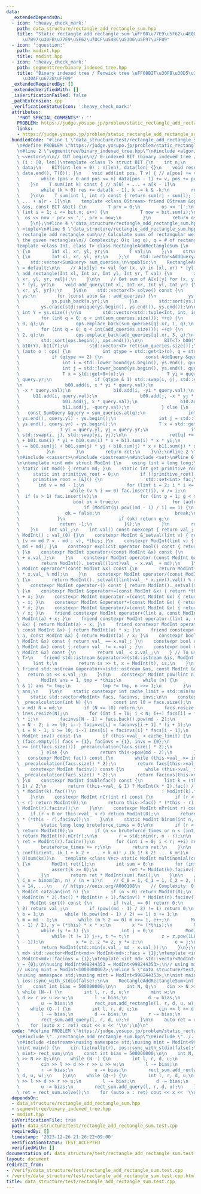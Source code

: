 ```yaml
---
data:
  _extendedDependsOn:
  - icon: ':heavy_check_mark:'
    path: data_structure/rectangle_add_rectangle_sum.hpp
    title: "Static rectangle add rectangle sum \uFF08\u77E9\u5F62\u4E00\u69D8\u52A0\
      \u7B97\u30FB\u77E9\u5F62\u7DCF\u548C\u53D6\u5F97\uFF09"
  - icon: ':question:'
    path: modint.hpp
    title: modint.hpp
  - icon: ':heavy_check_mark:'
    path: segmenttree/binary_indexed_tree.hpp
    title: "Binary indexed tree / Fenwick tree \uFF08BIT\u30FB\u30D5\u30A7\u30CB\u30C3\
      \u30AF\u6728\uFF09"
  _extendedRequiredBy: []
  _extendedVerifiedWith: []
  _isVerificationFailed: false
  _pathExtension: cpp
  _verificationStatusIcon: ':heavy_check_mark:'
  attributes:
    '*NOT_SPECIAL_COMMENTS*': ''
    PROBLEM: https://judge.yosupo.jp/problem/static_rectangle_add_rectangle_sum
    links:
    - https://judge.yosupo.jp/problem/static_rectangle_add_rectangle_sum
  bundledCode: "#line 1 \"data_structure/test/rectangle_add_rectangle_sum.test.cpp\"\
    \n#define PROBLEM \"https://judge.yosupo.jp/problem/static_rectangle_add_rectangle_sum\"\
    \n#line 2 \"segmenttree/binary_indexed_tree.hpp\"\n#include <algorithm>\n#include\
    \ <vector>\n\n// CUT begin\n// 0-indexed BIT (binary indexed tree / Fenwick tree)\
    \ (i : [0, len))\ntemplate <class T> struct BIT {\n    int n;\n    std::vector<T>\
    \ data;\n    BIT(int len = 0) : n(len), data(len) {}\n    void reset() { std::fill(data.begin(),\
    \ data.end(), T(0)); }\n    void add(int pos, T v) { // a[pos] += v\n        pos++;\n\
    \        while (pos > 0 and pos <= n) data[pos - 1] += v, pos += pos & -pos;\n\
    \    }\n    T sum(int k) const { // a[0] + ... + a[k - 1]\n        T res = 0;\n\
    \        while (k > 0) res += data[k - 1], k -= k & -k;\n        return res;\n\
    \    }\n\n    T sum(int l, int r) const { return sum(r) - sum(l); } // a[l] +\
    \ ... + a[r - 1]\n\n    template <class OStream> friend OStream &operator<<(OStream\
    \ &os, const BIT &bit) {\n        T prv = 0;\n        os << '[';\n        for\
    \ (int i = 1; i <= bit.n; i++) {\n            T now = bit.sum(i);\n          \
    \  os << now - prv << ',', prv = now;\n        }\n        return os << ']';\n\
    \    }\n};\n#line 4 \"data_structure/rectangle_add_rectangle_sum.hpp\"\n#include\
    \ <tuple>\n#line 6 \"data_structure/rectangle_add_rectangle_sum.hpp\"\n\n// Static\
    \ rectangle add rectangle sum\n// Calculate sums of rectangular weights inside\
    \ the given rectangles\n// Complexity: O(q log q), q = # of rectangles / queries\n\
    template <class Int, class T> class RectangleAddRectangleSum {\n    struct AddQuery\
    \ {\n        Int xl, xr, yl, yr;\n        T val;\n    };\n    struct SumQuery\
    \ {\n        Int xl, xr, yl, yr;\n    };\n    std::vector<AddQuery> add_queries;\n\
    \    std::vector<SumQuery> sum_queries;\n\npublic:\n    RectangleAddRectangleSum()\
    \ = default;\n\n    // A[x][y] += val for (x, y) in [xl, xr) * [yl, yr)\n    void\
    \ add_rectangle(Int xl, Int xr, Int yl, Int yr, T val) {\n        add_queries.push_back(AddQuery{xl,\
    \ xr, yl, yr, val});\n    }\n\n    // Get sum of A[x][y] for (x, y) in [xl, xr)\
    \ * [yl, yr)\n    void add_query(Int xl, Int xr, Int yl, Int yr) {\n        sum_queries.push_back(SumQuery{xl,\
    \ xr, yl, yr});\n    }\n\n    std::vector<T> solve() const {\n        std::vector<Int>\
    \ ys;\n        for (const auto &a : add_queries) {\n            ys.push_back(a.yl);\n\
    \            ys.push_back(a.yr);\n        }\n        std::sort(ys.begin(), ys.end());\n\
    \        ys.erase(std::unique(ys.begin(), ys.end()), ys.end());\n\n        const\
    \ int Y = ys.size();\n\n        std::vector<std::tuple<Int, int, int>> ops;\n\
    \        for (int q = 0; q < int(sum_queries.size()); ++q) {\n            ops.emplace_back(sum_queries[q].xl,\
    \ 0, q);\n            ops.emplace_back(sum_queries[q].xr, 1, q);\n        }\n\
    \        for (int q = 0; q < int(add_queries.size()); ++q) {\n            ops.emplace_back(add_queries[q].xl,\
    \ 2, q);\n            ops.emplace_back(add_queries[q].xr, 3, q);\n        }\n\
    \        std::sort(ops.begin(), ops.end());\n\n        BIT<T> b00(Y), b01(Y),\
    \ b10(Y), b11(Y);\n        std::vector<T> ret(sum_queries.size());\n        for\
    \ (auto o : ops) {\n            int qtype = std::get<1>(o), q = std::get<2>(o);\n\
    \            if (qtype >= 2) {\n                const AddQuery &query = add_queries.at(q);\n\
    \                int i = std::lower_bound(ys.begin(), ys.end(), query.yl) - ys.begin();\n\
    \                int j = std::lower_bound(ys.begin(), ys.end(), query.yr) - ys.begin();\n\
    \                T x = std::get<0>(o);\n                T yi = query.yl, yj =\
    \ query.yr;\n                if (qtype & 1) std::swap(i, j), std::swap(yi, yj);\n\
    \n                b00.add(i, x * yi * query.val);\n                b01.add(i,\
    \ -x * query.val);\n                b10.add(i, -yi * query.val);\n           \
    \     b11.add(i, query.val);\n                b00.add(j, -x * yj * query.val);\n\
    \                b01.add(j, x * query.val);\n                b10.add(j, yj * query.val);\n\
    \                b11.add(j, -query.val);\n            } else {\n             \
    \   const SumQuery &query = sum_queries.at(q);\n                int i = std::lower_bound(ys.begin(),\
    \ ys.end(), query.yl) - ys.begin();\n                int j = std::lower_bound(ys.begin(),\
    \ ys.end(), query.yr) - ys.begin();\n                T x = std::get<0>(o);\n \
    \               T yi = query.yl, yj = query.yr;\n                if (qtype & 1)\
    \ std::swap(i, j), std::swap(yi, yj);\n\n                ret[q] += b00.sum(i)\
    \ + b01.sum(i) * yi + b10.sum(i) * x + b11.sum(i) * x * yi;\n                ret[q]\
    \ -= b00.sum(j) + b01.sum(j) * yj + b10.sum(j) * x + b11.sum(j) * x * yj;\n  \
    \          }\n        }\n        return ret;\n    }\n};\n#line 2 \"modint.hpp\"\
    \n#include <cassert>\n#include <iostream>\n#include <set>\n#line 6 \"modint.hpp\"\
    \n\ntemplate <int md> struct ModInt {\n    using lint = long long;\n    constexpr\
    \ static int mod() { return md; }\n    static int get_primitive_root() {\n   \
    \     static int primitive_root = 0;\n        if (!primitive_root) {\n       \
    \     primitive_root = [&]() {\n                std::set<int> fac;\n         \
    \       int v = md - 1;\n                for (lint i = 2; i * i <= v; i++)\n \
    \                   while (v % i == 0) fac.insert(i), v /= i;\n              \
    \  if (v > 1) fac.insert(v);\n                for (int g = 1; g < md; g++) {\n\
    \                    bool ok = true;\n                    for (auto i : fac)\n\
    \                        if (ModInt(g).pow((md - 1) / i) == 1) {\n           \
    \                 ok = false;\n                            break;\n          \
    \              }\n                    if (ok) return g;\n                }\n \
    \               return -1;\n            }();\n        }\n        return primitive_root;\n\
    \    }\n    int val_;\n    int val() const noexcept { return val_; }\n    constexpr\
    \ ModInt() : val_(0) {}\n    constexpr ModInt &_setval(lint v) { return val_ =\
    \ (v >= md ? v - md : v), *this; }\n    constexpr ModInt(lint v) { _setval(v %\
    \ md + md); }\n    constexpr explicit operator bool() const { return val_ != 0;\
    \ }\n    constexpr ModInt operator+(const ModInt &x) const {\n        return ModInt()._setval((lint)val_\
    \ + x.val_);\n    }\n    constexpr ModInt operator-(const ModInt &x) const {\n\
    \        return ModInt()._setval((lint)val_ - x.val_ + md);\n    }\n    constexpr\
    \ ModInt operator*(const ModInt &x) const {\n        return ModInt()._setval((lint)val_\
    \ * x.val_ % md);\n    }\n    constexpr ModInt operator/(const ModInt &x) const\
    \ {\n        return ModInt()._setval((lint)val_ * x.inv().val() % md);\n    }\n\
    \    constexpr ModInt operator-() const { return ModInt()._setval(md - val_);\
    \ }\n    constexpr ModInt &operator+=(const ModInt &x) { return *this = *this\
    \ + x; }\n    constexpr ModInt &operator-=(const ModInt &x) { return *this = *this\
    \ - x; }\n    constexpr ModInt &operator*=(const ModInt &x) { return *this = *this\
    \ * x; }\n    constexpr ModInt &operator/=(const ModInt &x) { return *this = *this\
    \ / x; }\n    friend constexpr ModInt operator+(lint a, const ModInt &x) { return\
    \ ModInt(a) + x; }\n    friend constexpr ModInt operator-(lint a, const ModInt\
    \ &x) { return ModInt(a) - x; }\n    friend constexpr ModInt operator*(lint a,\
    \ const ModInt &x) { return ModInt(a) * x; }\n    friend constexpr ModInt operator/(lint\
    \ a, const ModInt &x) { return ModInt(a) / x; }\n    constexpr bool operator==(const\
    \ ModInt &x) const { return val_ == x.val_; }\n    constexpr bool operator!=(const\
    \ ModInt &x) const { return val_ != x.val_; }\n    constexpr bool operator<(const\
    \ ModInt &x) const {\n        return val_ < x.val_;\n    } // To use std::map<ModInt,\
    \ T>\n    friend std::istream &operator>>(std::istream &is, ModInt &x) {\n   \
    \     lint t;\n        return is >> t, x = ModInt(t), is;\n    }\n    constexpr\
    \ friend std::ostream &operator<<(std::ostream &os, const ModInt &x) {\n     \
    \   return os << x.val_;\n    }\n\n    constexpr ModInt pow(lint n) const {\n\
    \        ModInt ans = 1, tmp = *this;\n        while (n) {\n            if (n\
    \ & 1) ans *= tmp;\n            tmp *= tmp, n >>= 1;\n        }\n        return\
    \ ans;\n    }\n\n    static constexpr int cache_limit = std::min(md, 1 << 21);\n\
    \    static std::vector<ModInt> facs, facinvs, invs;\n\n    constexpr static void\
    \ _precalculation(int N) {\n        const int l0 = facs.size();\n        if (N\
    \ > md) N = md;\n        if (N <= l0) return;\n        facs.resize(N), facinvs.resize(N),\
    \ invs.resize(N);\n        for (int i = l0; i < N; i++) facs[i] = facs[i - 1]\
    \ * i;\n        facinvs[N - 1] = facs.back().pow(md - 2);\n        for (int i\
    \ = N - 2; i >= l0; i--) facinvs[i] = facinvs[i + 1] * (i + 1);\n        for (int\
    \ i = N - 1; i >= l0; i--) invs[i] = facinvs[i] * facs[i - 1];\n    }\n\n    constexpr\
    \ ModInt inv() const {\n        if (this->val_ < cache_limit) {\n            if\
    \ (facs.empty()) facs = {1}, facinvs = {1}, invs = {0};\n            while (this->val_\
    \ >= int(facs.size())) _precalculation(facs.size() * 2);\n            return invs[this->val_];\n\
    \        } else {\n            return this->pow(md - 2);\n        }\n    }\n \
    \   constexpr ModInt fac() const {\n        while (this->val_ >= int(facs.size()))\
    \ _precalculation(facs.size() * 2);\n        return facs[this->val_];\n    }\n\
    \    constexpr ModInt facinv() const {\n        while (this->val_ >= int(facs.size()))\
    \ _precalculation(facs.size() * 2);\n        return facinvs[this->val_];\n   \
    \ }\n    constexpr ModInt doublefac() const {\n        lint k = (this->val_ +\
    \ 1) / 2;\n        return (this->val_ & 1) ? ModInt(k * 2).fac() / (ModInt(2).pow(k)\
    \ * ModInt(k).fac())\n                                : ModInt(k).fac() * ModInt(2).pow(k);\n\
    \    }\n\n    constexpr ModInt nCr(int r) const {\n        if (r < 0 or this->val_\
    \ < r) return ModInt(0);\n        return this->fac() * (*this - r).facinv() *\
    \ ModInt(r).facinv();\n    }\n\n    constexpr ModInt nPr(int r) const {\n    \
    \    if (r < 0 or this->val_ < r) return ModInt(0);\n        return this->fac()\
    \ * (*this - r).facinv();\n    }\n\n    static ModInt binom(int n, int r) {\n\
    \        static long long bruteforce_times = 0;\n\n        if (r < 0 or n < r)\
    \ return ModInt(0);\n        if (n <= bruteforce_times or n < (int)facs.size())\
    \ return ModInt(n).nCr(r);\n\n        r = std::min(r, n - r);\n\n        ModInt\
    \ ret = ModInt(r).facinv();\n        for (int i = 0; i < r; ++i) ret *= n - i;\n\
    \        bruteforce_times += r;\n\n        return ret;\n    }\n\n    // Multinomial\
    \ coefficient, (k_1 + k_2 + ... + k_m)! / (k_1! k_2! ... k_m!)\n    // Complexity:\
    \ O(sum(ks))\n    template <class Vec> static ModInt multinomial(const Vec &ks)\
    \ {\n        ModInt ret{1};\n        int sum = 0;\n        for (int k : ks) {\n\
    \            assert(k >= 0);\n            ret *= ModInt(k).facinv(), sum += k;\n\
    \        }\n        return ret * ModInt(sum).fac();\n    }\n\n    // Catalan number,\
    \ C_n = binom(2n, n) / (n + 1)\n    // C_0 = 1, C_1 = 1, C_2 = 2, C_3 = 5, C_4\
    \ = 14, ...\n    // https://oeis.org/A000108\n    // Complexity: O(n)\n    static\
    \ ModInt catalan(int n) {\n        if (n < 0) return ModInt(0);\n        return\
    \ ModInt(n * 2).fac() * ModInt(n + 1).facinv() * ModInt(n).facinv();\n    }\n\n\
    \    ModInt sqrt() const {\n        if (val_ == 0) return 0;\n        if (md ==\
    \ 2) return val_;\n        if (pow((md - 1) / 2) != 1) return 0;\n        ModInt\
    \ b = 1;\n        while (b.pow((md - 1) / 2) == 1) b += 1;\n        int e = 0,\
    \ m = md - 1;\n        while (m % 2 == 0) m >>= 1, e++;\n        ModInt x = pow((m\
    \ - 1) / 2), y = (*this) * x * x;\n        x *= (*this);\n        ModInt z = b.pow(m);\n\
    \        while (y != 1) {\n            int j = 0;\n            ModInt t = y;\n\
    \            while (t != 1) j++, t *= t;\n            z = z.pow(1LL << (e - j\
    \ - 1));\n            x *= z, z *= z, y *= z;\n            e = j;\n        }\n\
    \        return ModInt(std::min(x.val_, md - x.val_));\n    }\n};\ntemplate <int\
    \ md> std::vector<ModInt<md>> ModInt<md>::facs = {1};\ntemplate <int md> std::vector<ModInt<md>>\
    \ ModInt<md>::facinvs = {1};\ntemplate <int md> std::vector<ModInt<md>> ModInt<md>::invs\
    \ = {0};\n\nusing ModInt998244353 = ModInt<998244353>;\n// using mint = ModInt<998244353>;\n\
    // using mint = ModInt<1000000007>;\n#line 5 \"data_structure/test/rectangle_add_rectangle_sum.test.cpp\"\
    \nusing namespace std;\nusing mint = ModInt<998244353>;\n\nint main() {\n    cin.tie(nullptr),\
    \ ios::sync_with_stdio(false);\n\n    RectangleAddRectangleSum<int, mint> rect_sum;\n\
    \n    const int bias = 500000000;\n\n    int N, Q;\n    cin >> N >> Q;\n\n   \
    \ while (N--) {\n        int l, r, d, u;\n        mint w;\n        cin >> l >>\
    \ d >> r >> u >> w;\n        l -= bias;\n        d -= bias;\n        r -= bias;\n\
    \        u -= bias;\n        rect_sum.add_rectangle(l, r, d, u, w);\n    }\n\n\
    \    while (Q--) {\n        int l, r, d, u;\n        cin >> l >> d >> r >> u;\n\
    \        l -= bias;\n        d -= bias;\n        r -= bias;\n        u -= bias;\n\
    \        rect_sum.add_query(l, r, d, u);\n    }\n\n    auto ret = rect_sum.solve();\n\
    \    for (auto x : ret) cout << x << '\\n';\n}\n"
  code: "#define PROBLEM \"https://judge.yosupo.jp/problem/static_rectangle_add_rectangle_sum\"\
    \n#include \"../rectangle_add_rectangle_sum.hpp\"\n#include \"../../modint.hpp\"\
    \n#include <iostream>\nusing namespace std;\nusing mint = ModInt<998244353>;\n\
    \nint main() {\n    cin.tie(nullptr), ios::sync_with_stdio(false);\n\n    RectangleAddRectangleSum<int,\
    \ mint> rect_sum;\n\n    const int bias = 500000000;\n\n    int N, Q;\n    cin\
    \ >> N >> Q;\n\n    while (N--) {\n        int l, r, d, u;\n        mint w;\n\
    \        cin >> l >> d >> r >> u >> w;\n        l -= bias;\n        d -= bias;\n\
    \        r -= bias;\n        u -= bias;\n        rect_sum.add_rectangle(l, r,\
    \ d, u, w);\n    }\n\n    while (Q--) {\n        int l, r, d, u;\n        cin\
    \ >> l >> d >> r >> u;\n        l -= bias;\n        d -= bias;\n        r -= bias;\n\
    \        u -= bias;\n        rect_sum.add_query(l, r, d, u);\n    }\n\n    auto\
    \ ret = rect_sum.solve();\n    for (auto x : ret) cout << x << '\\n';\n}\n"
  dependsOn:
  - data_structure/rectangle_add_rectangle_sum.hpp
  - segmenttree/binary_indexed_tree.hpp
  - modint.hpp
  isVerificationFile: true
  path: data_structure/test/rectangle_add_rectangle_sum.test.cpp
  requiredBy: []
  timestamp: '2023-12-26 21:26:22+09:00'
  verificationStatus: TEST_ACCEPTED
  verifiedWith: []
documentation_of: data_structure/test/rectangle_add_rectangle_sum.test.cpp
layout: document
redirect_from:
- /verify/data_structure/test/rectangle_add_rectangle_sum.test.cpp
- /verify/data_structure/test/rectangle_add_rectangle_sum.test.cpp.html
title: data_structure/test/rectangle_add_rectangle_sum.test.cpp
---
```

